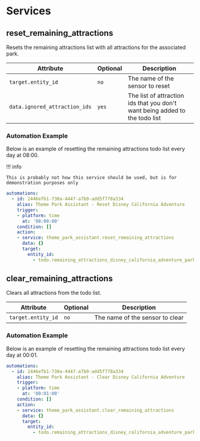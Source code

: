 # Services

## reset_remaining_attractions

Resets the remaining attractions list with all attractions for the associated park.

| Attribute                     | Optional | Description                                                                 |
| ----------------------------- | -------- | --------------------------------------------------------------------------- |
| `target.entity_id`            | `no`     | The name of the sensor to reset                                             |
| `data.ignored_attraction_ids` | `yes`    | The list of attraction ids that you don't want being added to the todo list |

### Automation Example

Below is an example of resetting the remaining attractions todo list every day at 08:00.

!!! info

    This is probably not how this service should be used, but is for demonstration purposes only

```yaml
automations:
  - id: 2446efb1-730a-4447-a7b9-add5f778a334
    alias: Theme Park Assistant - Reset Disney California Adventure
    trigger:
    - platform: time
      at: '08:00:00'
    condition: []
    action:
    - service: theme_park_assistant.reset_remaining_attractions
      data: {}
      target:
        entity_id:
          - todo.remaining_attractions_disney_california_adventure_park
```

## clear_remaining_attractions

Clears all attractions from the todo list.

| Attribute                | Optional | Description                                                                                                           |
| ------------------------ | -------- | ------------------------------- |
| `target.entity_id`       | `no`     | The name of the sensor to clear |

### Automation Example

Below is an example of resetting the remaining attractions todo list every day at 00:01.

```yaml
automations:
  - id: 2446efb1-730a-4447-a7b9-add5f778a334
    alias: Theme Park Assistant - Clear Disney California Adventure
    trigger:
    - platform: time
      at: '00:01:00'
    condition: []
    action:
    - service: theme_park_assistant.clear_remaining_attractions
      data: {}
      target:
        entity_id:
          - todo.remaining_attractions_disney_california_adventure_park
```
